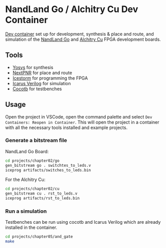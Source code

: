 # NandLand Go / Alchitry Cu Dev Container

[Dev container](https://containers.dev/) set up for development, synthesis & place and route, and simulation of the [NandLand Go](https://nandland.com/the-go-board/) and [Alchitry Cu](https://alchitry.com/boards/cu) FPGA development boards.

## Tools
- [Yosys](https://github.com/YosysHQ/yosys) for synthesis
- [NextPNR](https://github.com/YosysHQ/nextpnr) for place and route
- [Icestorm](https://github.com/YosysHQ/icestorm) for programming the FPGA
- [Icarus Verilog](https://github.com/steveicarus/iverilog) for simulation
- [Cocotb](https://github.com/cocotb/cocotb) for testbenches

## Usage

Open the project in VSCode, open the command palette and select `Dev Containers: Reopen in Container`. This will open the project in a container with all the necessary tools installed and example projects.

### Generate a bitstream file

NandLand Go Board:

```bash
cd projects/chapter02/go
gen_bitstream go . switchtes_to_leds.v
iceprog artifacts/switches_to_leds.bin
```

For the Alchitry Cu:

```bash
cd projects/chapter02/cu
gen_bitstream cu . rst_to_leds.v
iceprog artifacts/rst_to_leds.bin
```

 ### Run a simulation

Testbenches can be run using cocotb and Icarus Verilog which are already installed in the container.

```bash
cd projects/chapter05/and_gate
make
```
